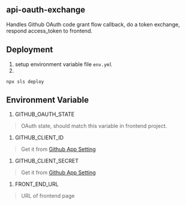 api-oauth-exchange
---

Handles Github OAuth code grant flow callback, do a token exchange, respond access_token to frontend.

## Deployment

1. setup environment variable file `env.yml`
1. 
```
npx sls deploy
```

## Environment Variable

1. GITHUB_OAUTH_STATE
> OAuth state, should match this variable in frontend project.

1. GITHUB_CLIENT_ID
> Get it from [Github App Setting](https://github.com/settings/apps/twin)

1. GITHUB_CLIENT_SECRET
> Get it from [Github App Setting](https://github.com/settings/apps/twin)

1. FRONT_END_URL
> URL of frontend page
